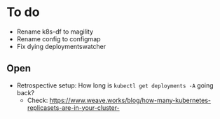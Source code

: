 # To do

- Rename k8s-df to magility
- Rename config to configmap
- Fix dying deploymentswatcher

## Open

- Retrospective setup: How long is `kubectl get deployments -A` going back?
  - Check: https://www.weave.works/blog/how-many-kubernetes-replicasets-are-in-your-cluster-
